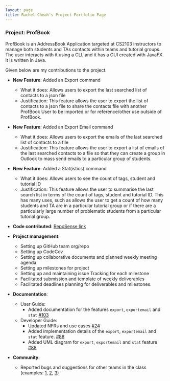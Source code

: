 ```yaml
---
layout: page
title: Rachel Cheah's Project Portfolio Page
---
```


### Project: ProfBook

ProfBook is an AddressBook Application targeted at CS2103 instructors to manage both students and TAs contacts within teams and tutorial groups. The user interacts with it using a CLI, and it has a GUI created with JavaFX. It is written in Java.

Given below are my contributions to the project.

* **New Feature**: Added an Export command 
  * What it does: Allows users to export the last searched list of contacts to a json file
  * Justification: This feature allows the user to export the list of contacts to a json file to share the contacts file with another ProfBook User to be imported or for reference/other use outside of ProfBook.
  
* **New Feature**: Added an Export Email command
  * What it does: Allows users to export the emails of the last searched list of contacts to a file
  * Justification: This feature allows the user to export a list of emails of the last searched contacts to a file so that they can create a group in Outlook to mass send emails to a particular group of students.
  
* **New Feature**: Added a Stat(istics) command
  * What it does: Allows users to see the count of tags, student and tutorial ID 
  * Justification: This feature allows the user to summarise the last search list in terms of the count of tags, student and tutorial ID. This has many uses, such as allows the user to get a count of how many students and TA are in a particular tutorial group or if there are a particularly large number of problematic students from a particular tutorial group.


* **Code contributed**: [RepoSense link](https://nus-cs2103-ay2122s1.github.io/tp-dashboard/#breakdown=true&search=rachelcheah)

* **Project management**:
  * Setting up GitHub team org/repo
  * Setting up CodeCov
  * Setting up collaborative documents and planned weekly meeting agenda
  * Setting up milestones for project
  * Setting up and maintaining issue Tracking for each milestone
  * Facilitated submission and template of weekly deliverables
  * Facilitated deadlines planning for deliverables and milestones.
  
* **Documentation**:
  * User Guide:
    * Added documentation for the features `export`, `exportemail` and `stat` [\#103](https://github.com/AY2122S1-CS2103-T16-2/tp/pull/103)
  * Developer Guide:
    * Updated NFRs and use cases [\#24](https://github.com/AY2122S1-CS2103-T16-2/tp/pull/24)
    * Added implementation details of the `export`, `exportemail` and `stat` feature. [\#88](https://github.com/AY2122S1-CS2103-T16-2/tp/pull/88)
    * Added UML diagram for `export`, `exportemail` and `stat` feature [\#88](https://github.com/AY2122S1-CS2103-T16-2/tp/pull/88)

* **Community**:
  * Reported bugs and suggestions for other teams in the class (examples: [1](https://github.com/AY2122S1-CS2103T-W11-2/tp/issues/185), [2](https://github.com/AY2122S1-CS2103T-W11-2/tp/issues/173), [3](https://github.com/AY2122S1-CS2103T-W11-2/tp/issues/172))


